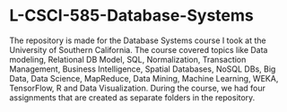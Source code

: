 # L-CSCI-585-Database-Systems
The repository is made for the Database Systems course I took at the University of Southern California. The course covered topics like Data modeling, Relational DB Model, SQL, Normalization, Transaction Management, Business Intelligence, Spatial Databases, NoSQL DBs, Big Data, Data Science, MapReduce, Data Mining, Machine Learning, WEKA, TensorFlow, R and Data Visualization. During the course, we had four assignments that are created as separate folders in the repository.
